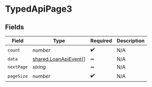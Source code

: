 # TypedApiPage3


## Fields

| Field                                                        | Type                                                         | Required                                                     | Description                                                  |
| ------------------------------------------------------------ | ------------------------------------------------------------ | ------------------------------------------------------------ | ------------------------------------------------------------ |
| `count`                                                      | *number*                                                     | :heavy_check_mark:                                           | N/A                                                          |
| `data`                                                       | [shared.LoanApiEvent](../../models/shared/loanapievent.md)[] | :heavy_minus_sign:                                           | N/A                                                          |
| `nextPage`                                                   | *string*                                                     | :heavy_minus_sign:                                           | N/A                                                          |
| `pageSize`                                                   | *number*                                                     | :heavy_check_mark:                                           | N/A                                                          |